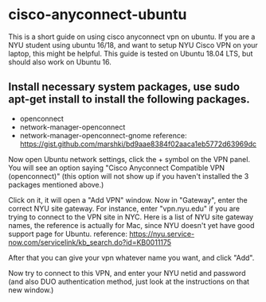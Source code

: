 # cisco-anyconnect-ubuntu
This is a short guide on using cisco anyconnect vpn on ubuntu. If you are a NYU student using ubuntu 16/18, and want to setup NYU Cisco VPN on your laptop, this might be helpful. This guide is tested on Ubuntu 18.04 LTS, but should also work on Ubuntu 16. 

## Install necessary system packages, use sudo apt-get install to install the following packages.
- openconnect
- network-manager-openconnect
- network-manager-openconnect-gnome 
reference: https://gist.github.com/marshki/bd9aae8384f02aaca1eb5772d63969dc

Now open Ubuntu network settings, click the + symbol on the VPN panel. You will see an option saying "Cisco Anyconnect Compatible VPN (openconnect)" (this option will not show up if you haven't installed the 3 packages mentioned above.)

Click on it, it will open a "Add VPN" window. Now in "Gateway", enter the correct NYU site gateway. For instance, enter "vpn.nyu.edu" if you are trying to connect to the VPN site in NYC. Here is a list of NYU site gateway names, the reference is actually for Mac, since NYU doesn't yet have good support page for Ubuntu. 
reference: https://nyu.service-now.com/servicelink/kb_search.do?id=KB0011175

After that you can give your vpn whatever name you want, and click "Add".

Now try to connect to this VPN, and enter your NYU netid and password (and also DUO authentication method, just look at the instructions on that new window.)
